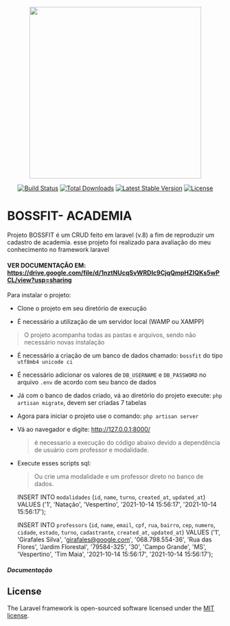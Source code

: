 <p align="center"><a href="https://laravel.com" target="_blank"><img src="https://raw.githubusercontent.com/laravel/art/master/logo-lockup/5%20SVG/2%20CMYK/1%20Full%20Color/laravel-logolockup-cmyk-red.svg" width="400"></a></p>

<p align="center">
<a href="https://travis-ci.org/laravel/framework"><img src="https://travis-ci.org/laravel/framework.svg" alt="Build Status"></a>
<a href="https://packagist.org/packages/laravel/framework"><img src="https://img.shields.io/packagist/dt/laravel/framework" alt="Total Downloads"></a>
<a href="https://packagist.org/packages/laravel/framework"><img src="https://img.shields.io/packagist/v/laravel/framework" alt="Latest Stable Version"></a>
<a href="https://packagist.org/packages/laravel/framework"><img src="https://img.shields.io/packagist/l/laravel/framework" alt="License"></a>
</p>

 


# BOSSFIT- ACADEMIA

Projeto BOSSFIT é um CRUD feito em laravel (v.8) a fim de reproduzir um cadastro de academia. esse projeto foi realizado para avaliação do meu conhecimento no framework laravel

#### VER DOCUMENTAÇÃO EM: https://drive.google.com/file/d/1nztNUcqSvWRDIc9CjqQmpHZIQKs5wPCL/view?usp=sharing

Para instalar o projeto:

- Clone o projeto em seu diretório de execução

- É necessário a utilização de um servidor local (WAMP ou XAMPP)

> O projeto acompanha todas as pastas e arquivos, sendo não necessário novas instalação

- É necessário a criação de um banco de dados chamado: `bossfit` do tipo `utf8mb4 unicode ci`

- É necessário adicionar os valores de `DB_USERNAME` e `DB_PASSWORD` no arquivo `.env` de acordo com seu banco de dados

- Já com o banco de dados criado, vá ao diretório do projeto execute: `php artisan migrate`, devem ser criadas 7 tabelas

- Agora para iniciar o projeto use o comando: `php artisan server`

- Vá ao navegador e digite: http://127.0.0.1:8000/

  > é necessario a execução do código abaixo devido a dependência de usuário com professor e modalidade.

- Execute esses scripts sql:

  > Ou crie uma modalidade e um professor direto no  banco de dados.

  INSERT INTO `modalidades` (`id`, `name`, `turno`, `created_at`, `updated_at`) VALUES ('1', 'Natação', 'Vespertino', '2021-10-14 15:56:17', '2021-10-14 15:56:17');

  

  INSERT INTO `professors` (`id`, `name`, `email`, `cpf`, `rua`, `bairro`, `cep`, `numero`, `cidade`, `estado`, `turno`, `cadastrante`, `created_at`, `updated_at`) VALUES ('1', 'Girafales Silva', 'girafales@google.com', '068.798.554-36', 'Rua das Flores', 'Jardim Florestal', '79584-325', '30', 'Campo Grande', 'MS', 'Vespertino', 'Tim Maia', '2021-10-14 15:56:17', '2021-10-14 15:56:17');



##### Documentação  



## License

The Laravel framework is open-sourced software licensed under the [MIT license](https://opensource.org/licenses/MIT).
